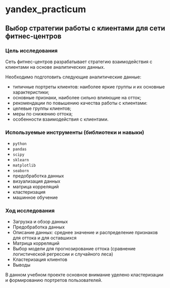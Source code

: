 # yandex_practicum
## Выбор стратегии работы с клиентами для сети фитнес-центров

### Цель исследования
Сеть фитнес-центров разрабатывает стратегию взаимодействия с клиентами на основе аналитических данных.

Необходимо подготовить следующие аналитические данные:

- типичные портреты клиентов: наиболее яркие группы и их основные характеристики;
- основные признаки, наиболее сильно влияющие на отток;
- рекомендации по повышению качества работы с клиентами:
- целевые группы клиентов;
- меры по снижению оттока;
- особенности взаимодействия с клиентами.

### Используемые инструменты (библиотеки и навыки)
- `python`
- `pandas`
- `scipy`
- `sklearn`
- `matplotlib`
- `seaborn`
- предобработка данных
- визуализация данных
- матрица корреляций
- кластеризация
- машинное обучение



### Ход исследования
- Загрузка и обзор данных
- Предобработка данных 
- Описание данных: среднее значение и распределение признаков для оттока и для оставшихся
- Матрица корреляций
- Выбор модели для прогнозирование оттока (сравнение логистической регрессии и случайного леса)
- Кластеризация клиентов
- Выводы

В данном учебном проекте основное внимание уделено кластеризации и формированию портретов пользователей.

